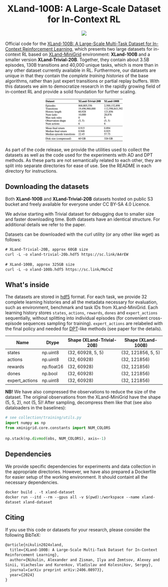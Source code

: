 <h1 align="center"> XLand-100B: A Large-Scale Dataset for In-Context RL</h1>

<p align="center">
    <a href="https://arxiv.org/abs/2406.08973">
        <img src="https://img.shields.io/badge/arXiv-2406.08973-red.svg"/>
    </a>
</p>

Official code for the [XLand-100B: A Large-Scale Multi-Task Dataset for In-Context Reinforcement Learning](https://arxiv.org/abs/2406.08973), which presents two large datasets for in-context RL based on [XLand-MiniGrid](https://github.com/corl-team/xland-minigrid) environment: **XLand-100B** and a smaller version **XLand-Trivial-20B**. Together, they contain about 3.5B episodes, 130B transitions and 40,000 unique tasks, which is more than in any other dataset currently available in RL. Furthermore, our datasets are unique in that they contain the *complete training histories* of the base algorithms, rather than just expert transitions or partial replay buffers. With this datasets we aim to democratize research in the rapidly growing
field of in-context RL and provide a solid foundation for further scaling.

<p align="center">
    <img src="table.png" style="width: 50%; height: 50%"/>
</p>

As part of the code release, we provide the utilities used to collect the datasets as well as the code used for the experiments with AD and DPT methods. As these parts are not semantically related to each other, they are split into separate directories for ease of use.  See the README in each directory for instructions.

## Downloading the datasets

Both **XLand-100B** and **XLand-Trivial-20B** datasets hosted on public S3 bucket and freely available for everyone under CC BY-SA 4.0 Licence. 

We advise starting with Trivial dataset for debugging due to smaller size and faster downloading time. Both datasets have an identical structure. For additional details we refer to the paper. 

Datasets can be downloaded with the curl utility (or any other like wget) as follows:
```commandline
# XLand-Trivial-20B, approx 60GB size
curl -L -o xland-trivial-20b.hdf5 https://sc.link/A4rEW

# XLand-100B, approx 325GB size
curl -L -o xland-100b.hdf5 https://sc.link/MoCvZ
```

## What's inside

The datasets are stored in [hdf5](https://github.com/HDFGroup/hdf5) format. For each task, we provide 32 complete learning histories and all the metadata necessary for evaluation, such as environment, benchmark and task IDs from XLand-MiniGrid. Each learning history stores `states`, `actions`, `rewards`, `dones` and `expert_actions` sequentially, without splitting into individual episodes (for convenient cross-episode sequences sampling for training). `expert_actions` are relabeled with the final policy and needed for [DPT](https://arxiv.org/abs/2306.14892)-like methods (see paper for the details).

| Name           | Dtype      | Shape (XLand-Trivial-20B) | Shape (XLand-100B) |
|----------------|------------|---------------------------|--------------------|
| states         | np.uint8   | (32, 60928, 5, 5)         | (32, 121856, 5, 5) |
| actions        | np.uint8   | (32, 60928)               | (32, 121856)       |
| rewards        | np.float16 | (32, 60928)               | (32, 121856)       |
| dones          | np.bool    | (32, 60928)               | (32, 121856)       |
| expert_actions | np.uint8   | (32, 60928)               | (32, 121856)       |

**NB!** We have also compressed the observations to reduce the size of the dataset. The original observations from the XLand-MiniGrid have the shape (5, 5, 2), not (5, 5)!  After sampling, decompress them like that (see also dataloaders in the baselines):
```python
# see collection/training/utils.py
import numpy as np
from xminigrid.core.constants import NUM_COLORS

np.stack(np.divmod(obs, NUM_COLORS), axis=-1)
```

## Dependencies

We provide specific dependencies for experiments and data collection in the appropriate directories. However, we have also prepared a Dockerfile for easier setup of the working environment. It should containt all the necessary dependencies.

```
docker build . -t xland-dataset
docker run --itd --rm --gpus all -v $(pwd):/workspace --name xland-dataset xland-dataset
```

## Citing

If you use this code or datasets for your research, please consider the following BibTeX:

```
@article{nikulin2024xland,
  title={XLand-100B: A Large-Scale Multi-Task Dataset for In-Context Reinforcement Learning},
  author={Nikulin, Alexander and Zisman, Ilya and Zemtsov, Alexey and Sinii, Viacheslav and Kurenkov, Vladislav and Kolesnikov, Sergey},
  journal={arXiv preprint arXiv:2406.08973},
  year={2024}
}

```
